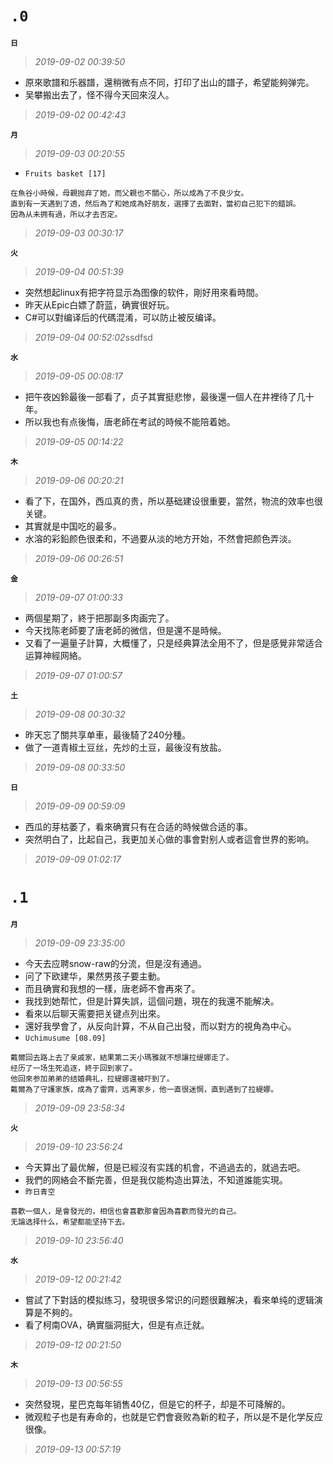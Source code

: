 **`.0`**
========
**`日`**
>*2019-09-02 00:39:50*
- 原來歌譜和乐器譜，還稍微有点不同，打印了出山的譜子，希望能夠弹完。
- 吴攀搬出去了，怪不得今天回來沒人。
>*2019-09-02 00:42:43*

**`月`**
>*2019-09-03 00:20:55*
- `Fruits basket [17]`
```
在魚谷小時候，母親抛弃了她，而父親也不關心，所以成為了不良少女。
直到有一天遇到了透，然后為了和她成為好朋友，選擇了去面對，當初自己犯下的錯誤。
因為从未拥有過，所以才去否定。
```
>*2019-09-03 00:30:17*

**`火`**
>*2019-09-04 00:51:39*
- 突然想起linux有把字符显示為图像的软件，剛好用來看時間。
- 昨天从Epic白嫖了蔚蓝，确實很好玩。
- C#可以對编译后的代碼混淆，可以防止被反编译。
>*2019-09-04 00:52:02*ssdfsd

**`水`**
>*2019-09-05 00:08:17*
- 把午夜凶鈴最後一部看了，贞子其實挺悲惨，最後還一個人在井裡待了几十年。
- 所以我也有点後悔，唐老師在考試的時候不能陪着她。
>*2019-09-05 00:14:22*

**`木`**
>*2019-09-06 00:20:21*
- 看了下，在国外，西瓜真的贵，所以基础建设很重要，當然，物流的效率也很关键。
- 其實就是中国吃的最多。
- 水溶的彩鉛颜色很柔和，不過要从淡的地方开始，不然會把颜色弄淡。
>*2019-09-06 00:26:51*

**`金`**
>*2019-09-07 01:00:33*
- 两個星期了，終于把那副多肉画完了。
- 今天找陈老師要了唐老師的微信，但是還不是時候。
- 又看了一遍量子計算，大概懂了，只是经典算法全用不了，但是感覺非常适合运算神經网絡。
>*2019-09-07 01:00:57*

**`土`**
>*2019-09-08 00:30:32*
- 昨天忘了關共享单車，最後騎了240分種。
- 做了一道青椒土豆丝，先炒的土豆，最後沒有放盐。
>*2019-09-08 00:33:50*

**`日`**
>*2019-09-09 00:59:09*
- 西瓜的芽枯萎了，看來确實只有在合适的時候做合适的事。
- 突然明白了，比起自己，我更加关心做的事會對别人或者這會世界的影响。
>*2019-09-09 01:02:17*

**`.1`**
========
**`月`**
>*2019-09-09 23:35:00*
- 今天去应聘snow-raw的分流，但是沒有通過。
- 问了下欧建华，果然男孩子要主動。
- 而且确實和我想的一樣，唐老師不會再來了。
- 我找到她帮忙，但是計算失誤，這個问題，現在的我還不能解决。
- 看來以后聊天需要把关键点列出來。
- 還好我學會了，从反向計算，不从自己出發，而以對方的視角為中心。
- `Uchimusume [08.09]`
```
戴爾回去路上去了亲戚家，結果第二天小瑪雅就不想讓拉缇娜走了。
经历了一场生死追逐，終于回到家了。
他回來参加弟弟的结婚典礼，拉緹娜還被吓到了。
戴爾為了守護家族，成為了雷齊，远离家乡，他一直很迷惘，直到遇到了拉緹娜。
```
>*2019-09-09 23:58:34*

**`火`**
>*2019-09-10 23:56:24*
- 今天算出了最优解，但是已經沒有实践的机會，不過過去的，就過去吧。
- 我們的网絡会不斷完善，但是我仅能构造出算法，不知道誰能实現。
- `昨日青空`
```
喜歡一個人，是會發光的，相信也會喜歡那會因為喜歡而發光的自己。
无論选择什么，希望都能坚持下去。
```
>*2019-09-10 23:56:40*

**`水`**
>*2019-09-12 00:21:42*
- 嘗試了下對話的模拟练习，發現很多常识的问题很難解决，看來单纯的逻辑演算是不夠的。
- 看了柯南OVA，确實腦洞挺大，但是有点迁就。
>*2019-09-12 00:21:50*

**`木`**
>*2019-09-13 00:56:55*
- 突然發現，星巴克每年销售40亿，但是它的杯子，却是不可降解的。
- 微观粒子也是有寿命的，也就是它們會衰败為新的粒子，所以是不是化学反应很像。
>*2019-09-13 00:57:19*